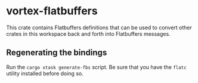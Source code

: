 # vortex-flatbuffers

This crate contains Flatbuffers definitions that can be used to convert other crates in this workspace back
and forth into Flatbuffers messages.

## Regenerating the bindings

Run the `cargo xtask generate-fbs` script. Be sure that you have the `flatc` utility installed before doing so.
